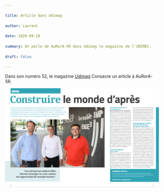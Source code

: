 ```yaml
---

title: Article dans Udimag

author: Laurent

date: 2020-09-10

summary: On parle de AuRorA-5R dans Udimag le magazine de l'UDIMEC.

draft: false

---
```


Dans son numéro 52, le magazine [Udimag](https://www.google.com/url?q=https://www.udimec.fr/sites/default/files/udimag_52_planche_bd.pdf&sa=D&ust=1610440212921000&usg=AOvVaw1UD7UTVkoXk8Fxg2rhnQH3) Consacre un article à AuRorA-5R.

![](images/image1.png)

